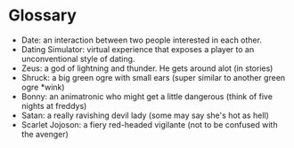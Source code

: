 # Glossary

- Date: an interaction between two people interested in each other.
- Dating Simulator: virtual experience that exposes a player to an 
unconventional style of dating. 
- Zeus: a god of lightning and thunder. He gets around alot (in stories)
- Shruck: a big green ogre with small ears (super similar to another green ogre *wink)
- Bonny: an animatronic who might get a little dangerous (think of five nights at freddys)
- Satan: a really ravishing devil lady (some may say she's hot as hell)
- Scarlet Jojoson: a fiery red-headed vigilante (not to be confused with the avenger)
